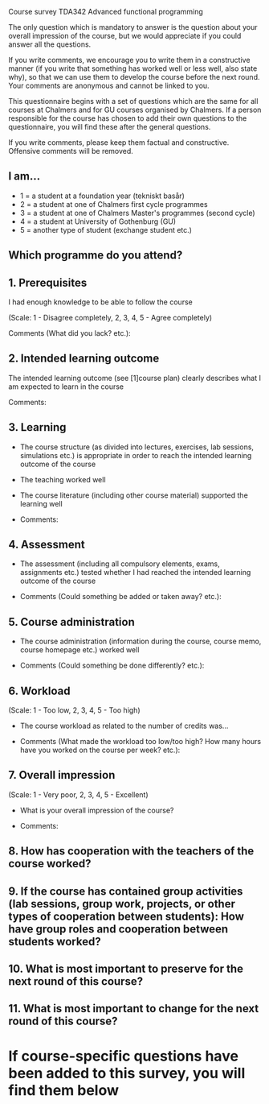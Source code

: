 Course survey TDA342 Advanced functional programming

The only question which is mandatory to answer is the question about your overall impression of the course, but we would appreciate if you could answer all the questions.

If you write comments, we encourage you to write them in a constructive manner (if you write that something has worked well or less well, also state why), so that we can use them to develop the course before the next round. Your comments are anonymous and cannot be linked to you.

This questionnaire begins with a set of questions which are the same for all courses at Chalmers and for GU courses organised by Chalmers. If a person responsible for the course has chosen to add their own questions to the questionnaire, you will find these after the general questions.

If you write comments, please keep them factual and constructive. Offensive comments will be removed.

## I am...
* 1 = a student at a foundation year (tekniskt basår)
* 2 = a student at one of Chalmers first cycle programmes
* 3 = a student at one of Chalmers Master's programmes (second cycle)
* 4 = a student at University of Gothenburg (GU)
* 5 = another type of student (exchange student etc.)

## Which programme do you attend?

## 1. Prerequisites

I had enough knowledge to be able to follow the course

(Scale: 1 - Disagree completely, 2, 3, 4, 5 - Agree completely)

Comments (What did you lack? etc.):

## 2. Intended learning outcome

The intended learning outcome (see [1]course plan) clearly describes what I am expected to learn in the course

Comments:

## 3. Learning

* The course structure (as divided into lectures, exercises, lab sessions, simulations etc.) is appropriate in order to reach the intended learning outcome of the course

* The teaching worked well
* The course literature (including other course material) supported the learning well

* Comments:

## 4. Assessment

* The assessment (including all compulsory elements, exams, assignments etc.) tested whether I had reached the intended learning outcome of the course

* Comments (Could something be added or taken away? etc.):

## 5. Course administration

* The course administration (information during the course, course memo, course homepage etc.) worked well

* Comments (Could something be done differently? etc.):

## 6. Workload
(Scale: 1 - Too low, 2, 3, 4, 5 - Too high)

* The course workload as related to the number of credits was...

* Comments (What made the workload too low/too high? How many hours have you worked on the course per week? etc.):

## 7. Overall impression

(Scale: 1 - Very poor, 2, 3, 4, 5 - Excellent)

* What is your overall impression of the course?

* Comments:

## 8. How has cooperation with the teachers of the course worked?

## 9. If the course has contained group activities (lab sessions, group work, projects, or other types of cooperation between students): How have group roles and cooperation between students worked?

## 10. What is most important to preserve for the next round of this course?

## 11. What is most important to change for the next round of this course?

# If course-specific questions have been added to this survey, you will find them below

